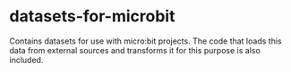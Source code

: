 # datasets-for-microbit
Contains datasets for use with micro:bit projects. The code that loads this data from external sources and transforms it for this purpose is also included.
